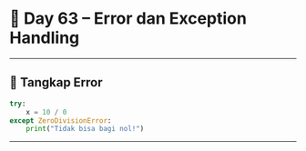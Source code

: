 # 🐍 Day 63 – Error dan Exception Handling

---

## 🛑 Tangkap Error

```python
try:
    x = 10 / 0
except ZeroDivisionError:
    print("Tidak bisa bagi nol!")
```

---
